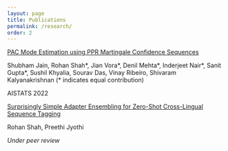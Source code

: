 ```yaml
---
layout: page
title: Publications
permalink: /research/
order: 2
---
```


[PAC Mode Estimation using PPR Martingale Confidence Sequences](https://arxiv.org/abs/2109.05047)

Shubham Jain, Rohan Shah\*, Jian Vora\*, Denil Mehta\*, Inderjeet Nair\*, Sanit Gupta\*, Sushil Khyalia, Sourav Das, Vinay Ribeiro, Shivaram Kalyanakrishnan (\* indicates equal contribution)

AISTATS 2022

[Surprisingly Simple Adapter Ensembling for Zero-Shot Cross-Lingual Sequence Tagging](https://drive.google.com/drive/folders/1T2hl5cAKJ7R8Mai2MspDS21kuZGmNyjR?usp=sharing)

Rohan Shah, Preethi Jyothi

*Under peer review*

